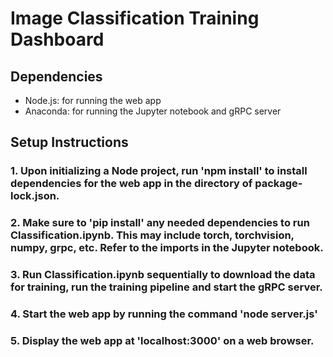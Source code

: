 # Image Classification Training Dashboard

## Dependencies
- Node.js: for running the web app
- Anaconda: for running the Jupyter notebook and gRPC server

## Setup Instructions

### 1. Upon initializing a Node project, run 'npm install' to install dependencies for the web app in the directory of package-lock.json.
### 2. Make sure to 'pip install' any needed dependencies to run Classification.ipynb. This may include torch, torchvision, numpy, grpc, etc. Refer to the imports in the Jupyter notebook.
### 3. Run Classification.ipynb sequentially to download the data for training, run the training pipeline and start the gRPC server.
### 4. Start the web app by running the command 'node server.js'
### 5. Display the web app at 'localhost:3000' on a web browser.